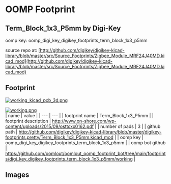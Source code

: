 # OOMP Footprint  
## Term_Block_1x3_P5mm  by Digi-Key  
  
oomp key: oomp_digi_key_digikey_footprints_term_block_1x3_p5mm  
  
source repo at: [http://github.com/digikey/digikey-kicad-library/blob/master/src/Source_Footprints/Zigbee_Module_MRF24J40MD.kicad_mod](http://github.com/digikey/digikey-kicad-library/blob/master/src/Source_Footprints/Zigbee_Module_MRF24J40MD.kicad_mod)  
## Footprint  
  
[![working_kicad_pcb_3d.png](working_kicad_pcb_3d_600.png)](working_kicad_pcb_3d.png)  
  
[![working.png](working_600.png)](working.png)  
| name | value | 
| --- | --- | 
| footprint name | Term_Block_1x3_P5mm | 
| footprint description | http://www.on-shore.com/wp-content/uploads/2015/09/osttcxx0162.pdf | 
| number of pads | 3 | 
| github path | http://github.com/digikey/digikey-kicad-library/blob/master/digikey-footprints.pretty/Term_Block_1x3_P5mm.kicad_mod | 
| oomp key | oomp_digi_key_digikey_footprints_term_block_1x3_p5mm | 
| oomp bot github | https://github.com/oomlout/oomlout_oomp_footprint_bot/tree/main/footprints/digi_key_digikey_footprints_term_block_1x3_p5mm/working | 
## Images  
